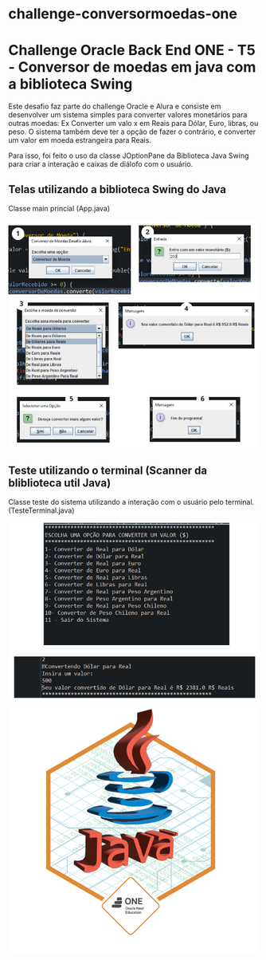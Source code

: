 # challenge-conversormoedas-one
<h1>Challenge Oracle Back End ONE - T5 - Conversor de moedas em java com a biblioteca Swing</h1>
<p>Este desafio faz parte do challenge Oracle e Alura e consiste em desenvolver um sistema simples para converter valores monetários para outras moedas: Ex Converter um valo x em Reais para Dólar, Euro, libras, ou peso. O sistema também deve ter a opção de fazer o contrário, e converter um valor em moeda estrangeira para Reais.</p>
<p>Para isso, foi feito o uso da classe JOptionPane da Biblioteca Java Swing para criar a interação e caixas de diálofo com o usuário.
</p>
<h2>Telas utilizando a biblioteca Swing do Java</h2>
<p>Classe main princial (App.java)</p>
<img src="/assets/tela-swing.jpg" />
<h2>Teste utilizando o terminal (Scanner da bliblioteca util Java)</h2>
<p>Classe teste do sistema utilizando a interação com o usuário pelo terminal. (TesteTerminal.java)</p>
<img src="/assets/tela-teminal.jpg" />
<img src="/assets/selo-next-oracle.png" />

